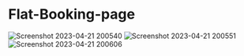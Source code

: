 # Flat-Booking-page
![Screenshot 2023-04-21 200540](https://user-images.githubusercontent.com/76583380/233663524-d8984920-4ef0-410a-ac2b-af3064cb739d.png)
![Screenshot 2023-04-21 200551](https://user-images.githubusercontent.com/76583380/233663539-6282d50c-14fa-4341-a783-9c6152d58633.png)
![Screenshot 2023-04-21 200606](https://user-images.githubusercontent.com/76583380/233663564-bf5216d1-cee4-4229-a3b5-b792c5dfff89.png)
